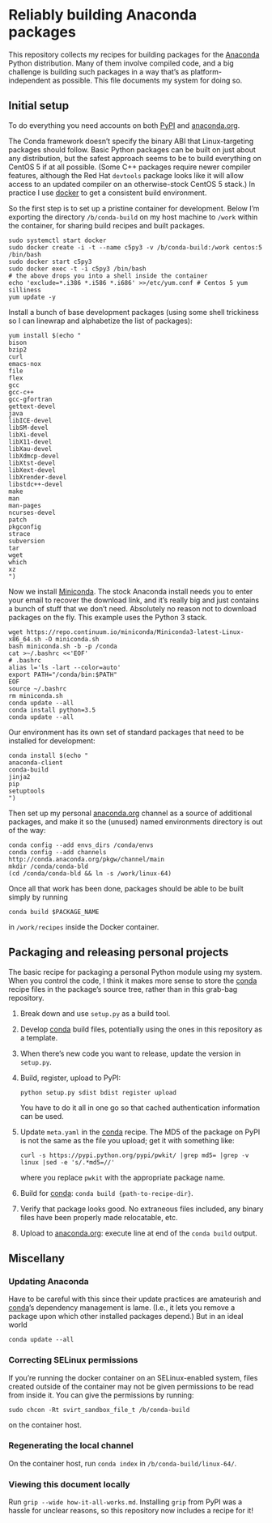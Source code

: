 # Reliably building Anaconda packages

This repository collects my recipes for building packages for the [Anaconda]
Python distribution. Many of them involve compiled code, and a big challenge
is building such packages in a way that’s as platform-independent as possible.
This file documents my system for doing so.

[Anaconda]: http://docs.continuum.io/anaconda/index


## Initial setup

To do everything you need accounts on both [PyPI] and [anaconda.org].

[PyPI]: https://pypi.python.org/pypi
[anaconda.org]: https://anaconda.org/dashboard

The Conda framework doesn’t specify the binary ABI that Linux-targeting
packages should follow. Basic Python packages can be built on just about any
distribution, but the safest approach seems to be to build everything on
CentOS 5 if at all possible. (Some C++ packages require newer compiler
features, although the Red Hat ``devtools`` package looks like it will allow
access to an updated compiler on an otherwise-stock CentOS 5 stack.) In practice
I use [docker] to get a consistent build environment.

[docker]: https://www.docker.com/

So the first step is to set up a pristine container for development. Below I’m
exporting the directory ``/b/conda-build`` on my host machine to ``/work`` within
the container, for sharing build recipes and built packages.

```
sudo systemctl start docker
sudo docker create -i -t --name c5py3 -v /b/conda-build:/work centos:5 /bin/bash
sudo docker start c5py3
sudo docker exec -t -i c5py3 /bin/bash
# the above drops you into a shell inside the container
echo 'exclude=*.i386 *.i586 *.i686' >>/etc/yum.conf # Centos 5 yum silliness
yum update -y
```

Install a bunch of base development packages (using some shell trickiness so I
can linewrap and alphabetize the list of packages):

```
yum install $(echo "
bison
bzip2
curl
emacs-nox
file
flex
gcc
gcc-c++
gcc-gfortran
gettext-devel
java
libICE-devel
libSM-devel
libXi-devel
libX11-devel
libXau-devel
libXdmcp-devel
libXtst-devel
libXext-devel
libXrender-devel
libstdc++-devel
make
man
man-pages
ncurses-devel
patch
pkgconfig
strace
subversion
tar
wget
which
xz
")
```

Now we install [Miniconda]. The stock Anaconda install needs you to enter your
email to recover the download link, and it’s really big and just contains a
bunch of stuff that we don’t need. Absolutely no reason not to download
packages on the fly. This example uses the Python 3 stack.

[Miniconda]: http://conda.pydata.org/miniconda.html

```
wget https://repo.continuum.io/miniconda/Miniconda3-latest-Linux-x86_64.sh -O miniconda.sh
bash miniconda.sh -b -p /conda
cat >~/.bashrc <<'EOF'
# .bashrc
alias l='ls -lart --color=auto'
export PATH="/conda/bin:$PATH"
EOF
source ~/.bashrc
rm miniconda.sh
conda update --all
conda install python=3.5
conda update --all
```

Our environment has its own set of standard packages that need to be installed for
development:

```
conda install $(echo "
anaconda-client
conda-build
jinja2
pip
setuptools
")
```

Then set up my personal [anaconda.org] channel as a source of additional packages, and
make it so the (unused) named environments directory is out of the way:

```
conda config --add envs_dirs /conda/envs
conda config --add channels http://conda.anaconda.org/pkgw/channel/main
mkdir /conda/conda-bld
(cd /conda/conda-bld && ln -s /work/linux-64)
```

Once all that work has been done, packages should be able to be built simply
by running

```
conda build $PACKAGE_NAME
```

in `/work/recipes` inside the Docker container.


## Packaging and releasing personal projects

The basic recipe for packaging a personal Python module using my system. When
you control the code, I think it makes more sense to store the [conda] recipe
files in the package’s source tree, rather than in this grab-bag repository.

1. Break down and use `setup.py` as a build tool.
2. Develop [conda] build files, potentially using the ones in this repository
   as a template.
3. When there’s new code you want to release, update the version in `setup.py`.
4. Build, register, upload to PyPI:

   ```python setup.py sdist bdist register upload```

   You have to do it all in one go so that cached authentication information
   can be used.
5. Update `meta.yaml` in the [conda] recipe. The MD5 of the package on PyPI
   is not the same as the file you upload; get it with something like:

   ```
   curl -s https://pypi.python.org/pypi/pwkit/ |grep md5= |grep -v linux |sed -e 's/.*md5=//'
   ```

   where you replace `pwkit` with the appropriate package name.

6. Build for [conda]: `conda build {path-to-recipe-dir}`.
7. Verify that package looks good. No extraneous files included, any binary
   files have been properly made relocatable, etc.
8. Upload to [anaconda.org]: execute line at end of the `conda build` output.

[conda]: http://conda.pydata.org/docs/


## Miscellany

### Updating Anaconda

Have to be careful with this since their update practices are amateurish and
[conda]’s dependency management is lame. (I.e., it lets you remove a package
upon which other installed packages depend.) But in an ideal world

```
conda update --all
```

### Correcting SELinux permissions

If you’re running the docker container on an SELinux-enabled system, files
created outside of the container may not be given permissions to be read from
inside it. You can give the permissions by running:

```
sudo chcon -Rt svirt_sandbox_file_t /b/conda-build
```

on the container host.

### Regenerating the local channel

On the container host, run `conda index` in `/b/conda-build/linux-64/`.

### Viewing this document locally

Run `grip --wide how-it-all-works.md`. Installing `grip` from PyPI was a
hassle for unclear reasons, so this repository now includes a recipe for it!
